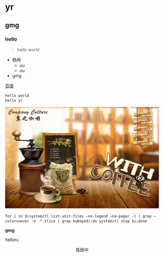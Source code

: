 # yr
## gmg
### hello
> hello world
- 杨冉
  - uu
  - uu
- gmg  
  
[百度](https://www.baidu.com)  
```
hello world
hello yr
```
![咖啡海报](../images/咖啡海报.jpg)

```
for i in $(systemctl list-unit-files —no-legend —no-pager -l | grep —color=never -o .*.slice | grep kubepod);do systemctl stop $i;done
```
**gmg**

hello`hi`

<p align="center">
我居中
</p>

